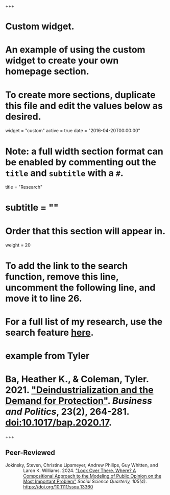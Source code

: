 +++
# Custom widget.
# An example of using the custom widget to create your own homepage section.
# To create more sections, duplicate this file and edit the values below as desired.
widget = "custom"
active = true
date = "2016-04-20T00:00:00"

# Note: a full width section format can be enabled by commenting out the `title` and `subtitle` with a `#`.
title = "Research"
# subtitle = ""


# Order that this section will appear in.
weight = 20

# To add the link to the search function, remove this line, uncomment the following line, and move it to line 26.
# For a full list of my research, use the search feature [here](https://www.jacobauthement.com/publication).

# example from Tyler
# Ba, Heather K., & Coleman, Tyler. 2021. ["Deindustrialization and the Demand for Protection"](https://www.tyler-coleman.com/publication/bacoleman2021). _Business and Politics_, 23(2), 264-281. [doi:10.1017/bap.2020.17](https://doi.org/10.1017/bap.2020.17).


+++
<h2>Peer-Reviewed</h2>

<div style="padding-left: 4em; text-indent: -4em;">

<p> Jokinsky, Steven, Christine Lipsmeyer, Andrew Philips, Guy Whitten, and Laron K. Williams. 2024. <a href="https://www.stevenjokinsky.com/publication/jokinsky_look_2024">"Look Over There. Where? A Compositional Approach to the Modeling of Public Opinion on the Most Important Problem"</a> <i>Social Science Quarterly, 105(4)</i>. <a href="https://onlinelibrary.wiley.com/doi/10.1111/ssqu.13360">https://doi.org/10.1111/ssqu.13360</a> </p>

</div>
